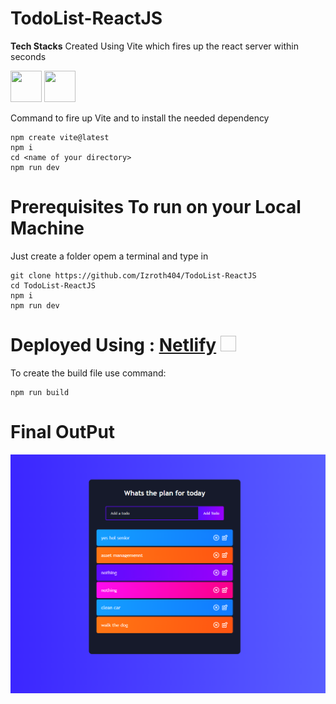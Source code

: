 ﻿# TodoList-ReactJS 

**Tech Stacks**
Created Using Vite which fires up the react server within seconds

<img src="https://vitejs.dev/logo.svg" height=50px width=50px>  <img src="https://upload.wikimedia.org/wikipedia/commons/thumb/a/a7/React-icon.svg/1200px-React-icon.svg.png" height=50px width=50px>



Command to fire up Vite and to install the needed dependency</br>

```
npm create vite@latest
npm i
cd <name of your directory>
npm run dev
``` 

# Prerequisites To run on your Local Machine
Just create a folder opem a terminal and type in 

```
git clone https://github.com/Izroth404/TodoList-ReactJS
cd TodoList-ReactJS
npm i
npm run dev
```

# Deployed Using : [Netlify](https://izroth-todolist.netlify.app/) <img sr="https://www.netlify.com/v3/img/components/full-logo-dark.png" height=25px width=25px>

To create the build file use command:
```
npm run build 
```

# Final OutPut
<img src="https://github.com/Izroth404/TodoList-ReactJS/blob/main/src/screenshoot.png" alt="Final Output"/>

